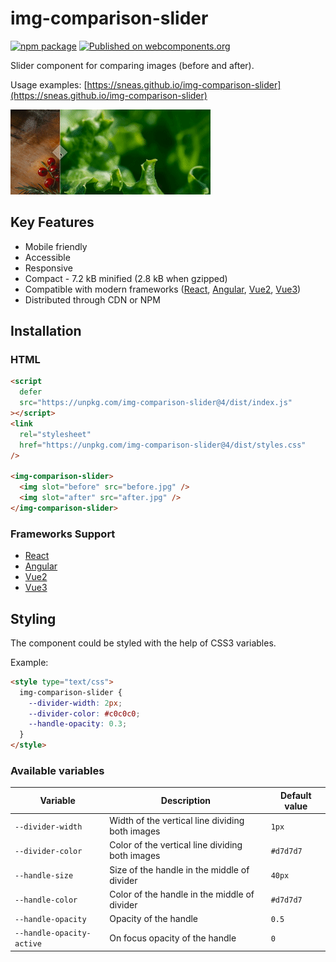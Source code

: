 # img-comparison-slider

[![npm package](https://img.shields.io/npm/v/img-comparison-slider.svg)](https://www.npmjs.com/package/img-comparison-slider)
[![Published on webcomponents.org](https://img.shields.io/badge/webcomponents.org-published-blue.svg)](https://www.webcomponents.org/element/img-comparison-slider)

Slider component for comparing images (before and after).

Usage examples: [https://sneas.github.io/img-comparison-slider](https://sneas.github.io/img-comparison-slider)

![Example](docs/example.gif)

## Key Features

- Mobile friendly
- Accessible
- Responsive
- Compact - 7.2 kB minified (2.8 kB when gzipped)
- Compatible with modern frameworks ([React](bindings/react/README.md),
  [Angular](docs/installation/angular.md),
  [Vue2](docs/installation/vue.md),
  [Vue3](bindings/vue/README.md))
- Distributed through CDN or NPM

<!--
```
<custom-element-demo>
  <template>
    <script defer src="https://unpkg.com/img-comparison-slider@4/dist/index.js"></script>
    <link
      rel="stylesheet"
      href="https://unpkg.com/img-comparison-slider@4/dist/styles.css"
    />

    <img-comparison-slider>
      <img slot="before" width="100%" src="https://sneas.github.io/img-comparison-slider/demo/images/before.webp">
      <img slot="after" width="100%" src="https://sneas.github.io/img-comparison-slider/demo/images/after.webp">
    </img-comparison-slider>
  </template>
</custom-element-demo>
```
-->

## Installation

### HTML

```html
<script
  defer
  src="https://unpkg.com/img-comparison-slider@4/dist/index.js"
></script>
<link
  rel="stylesheet"
  href="https://unpkg.com/img-comparison-slider@4/dist/styles.css"
/>

<img-comparison-slider>
  <img slot="before" src="before.jpg" />
  <img slot="after" src="after.jpg" />
</img-comparison-slider>
```

### Frameworks Support

- [React](bindings/react/README.md)
- [Angular](docs/installation/angular.md)
- [Vue2](docs/installation/vue.md)
- [Vue3](bindings/vue/README.md)

## Styling

The component could be styled with the help of CSS3 variables.

Example:

```html
<style type="text/css">
  img-comparison-slider {
    --divider-width: 2px;
    --divider-color: #c0c0c0;
    --handle-opacity: 0.3;
  }
</style>
```

### Available variables

| Variable                  | Description                                     | Default value |
| ------------------------- | ----------------------------------------------- | ------------- |
| `--divider-width`         | Width of the vertical line dividing both images | `1px`         |
| `--divider-color`         | Color of the vertical line dividing both images | `#d7d7d7`     |
| `--handle-size`           | Size of the handle in the middle of divider     | `40px`        |
| `--handle-color`          | Color of the handle in the middle of divider    | `#d7d7d7`     |
| `--handle-opacity`        | Opacity of the handle                           | `0.5`         |
| `--handle-opacity-active` | On focus opacity of the handle                  | `0`           |
